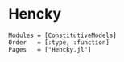 # Hencky
```@autodocs
Modules = [ConstitutiveModels]
Order   = [:type, :function]
Pages   = ["Hencky.jl"]
```